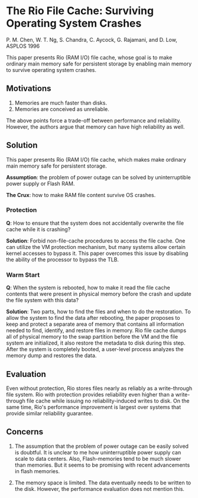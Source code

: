 # The Rio File Cache: Surviving Operating System Crashes

P. M. Chen, W. T. Ng, S. Chandra, C. Aycock, G. Rajamani, and D. Low, ASPLOS 1996

This paper presents Rio (RAM I/O) file cache, whose goal is to make ordinary main memory safe for persistent storage by enabling main memory to survive operating system crashes.

## Motivations

1. Memories are much faster than disks.
2. Memories are conceived as unreliable.

The above points force a trade-off between performance and reliability. However, the authors argue that memory can have high reliability as well.

## Solution

This paper presents Rio (RAM I/O) file cache, which makes make ordinary main memory safe for persistent storage.

__Assumption__: the problem of power outage can be solved by uninterruptible power supply or Flash RAM.

__The Crux__: how to make RAM file content survive OS crashes.

### Protection

__Q__: How to ensure that the system does not accidentally overwrite the file cache while it is crashing?

__Solution__: Forbid non-file-cache procedures to access the file cache. One can utilize the VM protection mechanism, but many systems allow certain kernel accesses to bypass it. This paper overcomes this issue by disabling the ability of the processor to bypass the TLB.

### Warm Start

__Q__: When the system is rebooted, how to make it read the file cache contents that were present in physical memory before the crash and update the file system with this data?

__Solution__: Two parts, how to find the files and when to do the restoration. To allow the system to find the data after rebooting, the paper proposes to keep and protect a separate area of memory that contains all information needed to find, identify, and restore files in memory. Rio file cache dumps all of physical memory to the swap partition before the VM and the file system are initialized, it also restore the metadata to disk during this step. After the system is completely booted, a user-level process analyzes the memory dump and restores the data.

## Evaluation

Even without protection, Rio stores files nearly as reliably as a write-through file system. Rio with protection provides reliability even higher than a write-through file cache while issuing no reliability-induced writes to disk. On the same time, Rio's performance improvement is largest over systems that provide similar reliability guarantee.

## Concerns

1. The assumption that the problem of power outage can be easily solved is doubtful. It is unclear to me how uninterruptible power supply can scale to data centers. Also, Flash-memories tend to be much slower than memories. But it seems to be promising with recent advancements in flash memories.

2. The memory space is limited. The data eventually needs to be written to the disk. However, the performance evaluation does not mention this.
